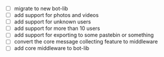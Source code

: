 
- [ ] migrate to new bot-lib
- [ ] add support for photos and videos
- [ ] add support for unknown users 
- [ ] add support for more than 10 users
- [ ] add support for exporting to some pastebin or something
- [ ] convert the core message collecting feature to middleware
- [ ] add core middleware to bot-lib